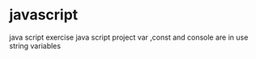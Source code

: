 # javascript
java script exercise
java script project
var ,const and console are in use
string variables
